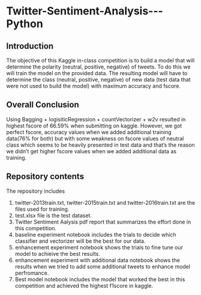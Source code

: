 # Twitter-Sentiment-Analysis---Python
## Introduction

The objective of this Kaggle in-class competition is to build a model that will determine the polarity (neutral, positive, negative) of tweets. To do this we will train the model on the provided data. The resulting model will have to determine the class (neutral, positive, negative) of new data (test data that were not used to build the model) with maximum accuracy and fscore.

## Overall Conclusion

Using Bagging + logisiticRegression + countVectorizer + w2v resulted in highest fscore of 66.59% when submitting on kaggle. However, we got perfect fscore, accuracy values when we added additional training data(76% for both) but with some weakness on  fscore values of neutral class which seems to be heavily presented in test data and that’s the reason we didn’t get higher fscore values when we added additional data as training.

## Repository contents

The repository includes

1. twitter-2013train.txt, twitter-2015train.txt and twitter-2016train.txt are the files used for training.
2. test.xlsx file is the test dataset.
3. Twitter Sentiment Aalysis pdf report that summarizes the effort done in this competition.
4. baseline experiment notebook includes the trials to decide which classifier and vectorizer will be the best for our data.
5. enhancement experiment notebook shows the trials to fine tune our model to achieive the best results.
6. enhancement experiment with additional data notebook shows the results when we tried to add some additional tweets to enhance model
   perfromance.
7. Best model notebook includes the model that worked the best in this competition and achieved the highest f1score in kaggle.

